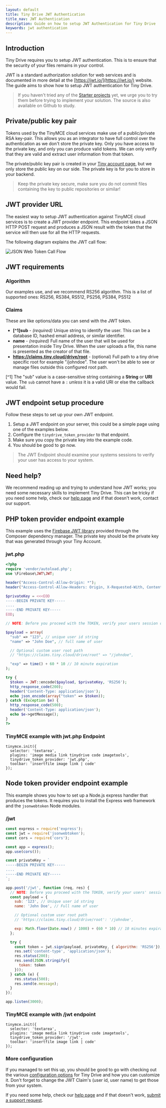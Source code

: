 ```yaml
---
layout: default
title: Tiny Drive JWT Authentication
title_nav: JWT Authentication
description: Guide on how to setup JWT Authentication for Tiny Drive
keywords: jwt authentication
---
```


## Introduction

Tiny Drive requires you to setup JWT authentication. This is to ensure that the security of your files remains in your control.

JWT is a standard authorization solution for web services and is documented in more detail at the [https://jwt.io/](https://jwt.io/) website. The guide aims to show how to setup JWT authentication for Tiny Drive.

> If you haven't tried any of the [Starter projects]({{site.baseurl}}/tinydrive/getting-started/)  yet, we urge you to try them before trying to implement your solution. The source is also available on Github to study.

## Private/public key pair

Tokens used by the TinyMCE cloud services make use of a public/private RSA key-pair. This allows you as an integrator to have full control over the authentication as we don't store the private key. Only you have access to the private key, and only you can produce valid tokens. We can only verify that they are valid and extract user information from that token.

The private/public key pair is created in your [Tiny account page](https://apps.tiny.cloud/my-account/jwt-key-manager/), but we only store the public key on our side. The private key is for you to store in your backend.

> Keep the private key secure, make sure you do not commit files containing the key to public repositories or similar!

## JWT provider URL

The easiest way to setup JWT authentication against TinyMCE cloud services is to create a JWT provider endpoint. This endpoint takes a JSON HTTP POST request and produces a JSON result with the token that the service will then use for all the HTTP requests.

The following diagram explains the JWT call flow:

![JSON Web Token Call Flow]({{site.baseurl}}/images/jwt-call-flow.png "JSON Web Token Call Flow")

## JWT requirements

### Algorithm

Our examples use, and we recommend RS256 algorithm. This is a list of supported ones: RS256, RS384, RS512, PS256, PS384, PS512

### Claims

These are like options/data you can send with the JWT token.

* **[^1]sub** - _(required)_ Unique string to identify the user. This can be a database ID, hashed email address, or similar identifier.
* **name** - _(required)_ Full name of the user that will be used for presentation inside Tiny Drive. When the user uploads a file, this name is presented as the creator of that file.
* **https://claims.tiny.cloud/drive/root** - (optional) Full path to a tiny drive specific root for example "/johndoe". The user won't be able to see or manage files outside this configured root path.

[^1] The "sub" value is a case-sensitive string containing a **String** or **URI** value. The `sub` cannot have a `:` *unless* it is a valid URI or else the callback would fail.

## JWT endpoint setup procedure

Follow these steps to set up your own JWT endpoint.

 1. Setup a JWT endpoint on your server, this could be a simple page using one of the examples below.
 2. Configure the `tinydrive_token_provider` to that endpoint.
 3. Make sure you copy the private key into the example code.
 4. You should be good to go now.

 > The JWT Endpoint should examine your systems sessions to verify your user has access to your system.

## Need help?

We recommend reading up and trying to understand how JWT works; you need some necessary skills to implement Tiny Drive. This can be tricky if you need some help, check our [help page](/tinydrive/get-help/) and if that doesn't work, contact our support.

## PHP token provider endpoint example

This example uses the [Firebase JWT library](https://github.com/firebase/php-jwt) provided through the Composer dependency manager. The private key should be the private key that was generated through your Tiny Account.

### jwt.php ###

```php
<?php
require 'vendor/autoload.php';
use \Firebase\JWT\JWT;

header("Access-Control-Allow-Origin: *");
header("Access-Control-Allow-Headers: Origin, X-Requested-With, Content-Type, Accept");

$privateKey = <<<EOD
-----BEGIN PRIVATE KEY-----
....
-----END PRIVATE KEY-----
EOD;

// NOTE: Before you proceed with the TOKEN, verify your users session or access.

$payload = array(
  "sub" => "123", // unique user id string
  "name" => "John Doe", // full name of user

  // Optional custom user root path
  // "https://claims.tiny.cloud/drive/root" => "/johndoe",

  "exp" => time() + 60 * 10 // 10 minute expiration
);

try {
  $token = JWT::encode($payload, $privateKey, 'RS256');
  http_response_code(200);
  header('Content-Type: application/json');
  echo json_encode(array("token" => $token));
} catch (Exception $e) {
  http_response_code(500);
  header('Content-Type: application/json');
  echo $e->getMessage();
}
?>
```
### TinyMCE example with jwt.php Endpoint
```
tinymce.init({
  selector: 'textarea',
  plugins: 'image media link tinydrive code imagetools',
  tinydrive_token_provider: 'jwt.php',
  toolbar: 'insertfile image link | code'
});
```

## Node token provider endpoint example

This example shows you how to set up a Node.js express handler that produces the tokens. It requires you to install the Express web framework and the `jsonwebtoken` Node modules.

### /jwt

```js
const express = require('express');
const jwt = require('jsonwebtoken');
const cors = require('cors');

const app = express();
app.use(cors());

const privateKey = `
-----BEGIN PRIVATE KEY-----
....
-----END PRIVATE KEY-----
`;

app.post('/jwt', function (req, res) {
  // NOTE: Before you proceed with the TOKEN, verify your users' session or access.
  const payload = {
    sub: '123', // Unique user id string
    name: 'John Doe', // Full name of user

    // Optional custom user root path
    // 'https://claims.tiny.cloud/drive/root': '/johndoe',

    exp: Math.floor(Date.now() / 1000) + (60 * 10) // 10 minutes expiration
  };

  try {
    const token = jwt.sign(payload, privateKey, { algorithm: 'RS256'});
    res.set('content-type', 'application/json');
    res.status(200);
    res.send(JSON.stringify({
      token: token
    }));
  } catch (e) {
    res.status(500);
    res.send(e.message);
  }
});

app.listen(3000);
```
### TinyMCE example with /jwt endpoint
```
tinymce.init({
  selector: 'textarea',
  plugins: 'image media link tinydrive code imagetools',
  tinydrive_token_provider: '/jwt',
  toolbar: 'insertfile image link | code'
});
```

### More configuration
If you managed to set this up, you should be good to go with checking out the various [configuration options](/tinydrive/getting-started/configuration/) for Tiny Drive and how you can customize it. Don't forget to change the JWT Claim's (user id, user name) to get those from your system.

If you need some help, check our [help page](/tinydrive/get-help/) and if that doesn't work, [submit a support request](https://support.tiny.cloud/hc/en-us/requests/new).


